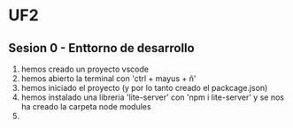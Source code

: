 # UF2
## Sesion 0 - Enttorno de desarrollo
1. hemos creado un proyecto vscode
2. hemos abierto la terminal con 'ctrl + mayus + ñ'
3. hemos iniciado el proyecto (y por lo tanto creado el packcage.json)
4. hemos instalado una libreria 'lite-server' con 'npm i lite-server'
 y se nos ha creado la carpeta node modules
 5. 